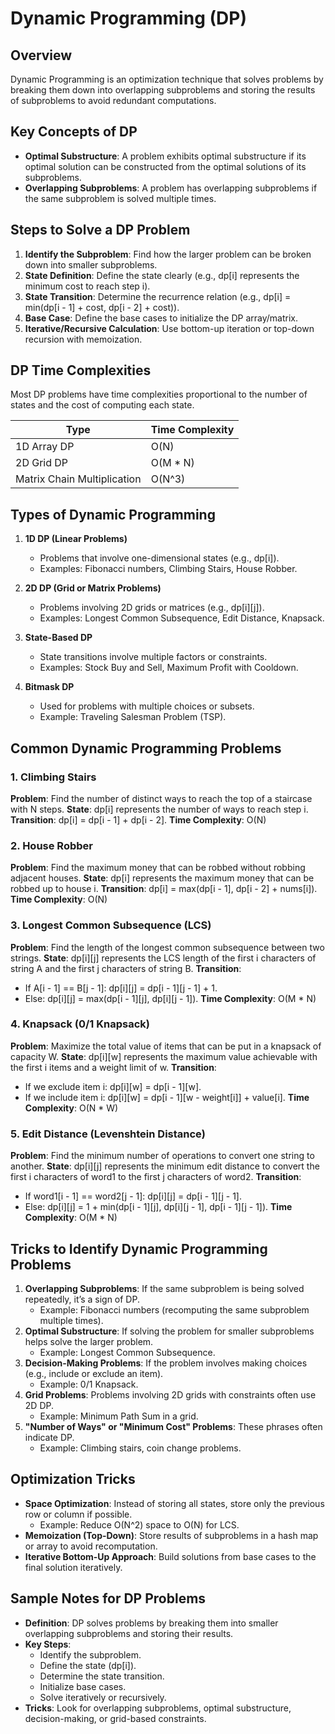 # Dynamic Programming (DP)

## Overview
Dynamic Programming is an optimization technique that solves problems by breaking them down into overlapping subproblems and storing the results of subproblems to avoid redundant computations.

## Key Concepts of DP
- **Optimal Substructure**: A problem exhibits optimal substructure if its optimal solution can be constructed from the optimal solutions of its subproblems.
- **Overlapping Subproblems**: A problem has overlapping subproblems if the same subproblem is solved multiple times.

## Steps to Solve a DP Problem
1. **Identify the Subproblem**: Find how the larger problem can be broken down into smaller subproblems.
2. **State Definition**: Define the state clearly (e.g., dp[i] represents the minimum cost to reach step i).
3. **State Transition**: Determine the recurrence relation (e.g., dp[i] = min(dp[i - 1] + cost, dp[i - 2] + cost)).
4. **Base Case**: Define the base cases to initialize the DP array/matrix.
5. **Iterative/Recursive Calculation**: Use bottom-up iteration or top-down recursion with memoization.

## DP Time Complexities
Most DP problems have time complexities proportional to the number of states and the cost of computing each state.

| Type                      | Time Complexity |
|---------------------------|-----------------|
| 1D Array DP               | O(N)            |
| 2D Grid DP                | O(M * N)        |
| Matrix Chain Multiplication | O(N^3)         |

## Types of Dynamic Programming
1. **1D DP (Linear Problems)**
   - Problems that involve one-dimensional states (e.g., dp[i]).
   - Examples: Fibonacci numbers, Climbing Stairs, House Robber.

2. **2D DP (Grid or Matrix Problems)**
   - Problems involving 2D grids or matrices (e.g., dp[i][j]).
   - Examples: Longest Common Subsequence, Edit Distance, Knapsack.

3. **State-Based DP**
   - State transitions involve multiple factors or constraints.
   - Examples: Stock Buy and Sell, Maximum Profit with Cooldown.

4. **Bitmask DP**
   - Used for problems with multiple choices or subsets.
   - Example: Traveling Salesman Problem (TSP).

## Common Dynamic Programming Problems

### 1. Climbing Stairs
**Problem**: Find the number of distinct ways to reach the top of a staircase with N steps.
**State**: dp[i] represents the number of ways to reach step i.
**Transition**: dp[i] = dp[i - 1] + dp[i - 2].
**Time Complexity**: O(N)

### 2. House Robber
**Problem**: Find the maximum money that can be robbed without robbing adjacent houses.
**State**: dp[i] represents the maximum money that can be robbed up to house i.
**Transition**: dp[i] = max(dp[i - 1], dp[i - 2] + nums[i]).
**Time Complexity**: O(N)

### 3. Longest Common Subsequence (LCS)
**Problem**: Find the length of the longest common subsequence between two strings.
**State**: dp[i][j] represents the LCS length of the first i characters of string A and the first j characters of string B.
**Transition**:
- If A[i - 1] == B[j - 1]: dp[i][j] = dp[i - 1][j - 1] + 1.
- Else: dp[i][j] = max(dp[i - 1][j], dp[i][j - 1]).
**Time Complexity**: O(M * N)

### 4. Knapsack (0/1 Knapsack)
**Problem**: Maximize the total value of items that can be put in a knapsack of capacity W.
**State**: dp[i][w] represents the maximum value achievable with the first i items and a weight limit of w.
**Transition**:
- If we exclude item i: dp[i][w] = dp[i - 1][w].
- If we include item i: dp[i][w] = dp[i - 1][w - weight[i]] + value[i].
**Time Complexity**: O(N * W)

### 5. Edit Distance (Levenshtein Distance)
**Problem**: Find the minimum number of operations to convert one string to another.
**State**: dp[i][j] represents the minimum edit distance to convert the first i characters of word1 to the first j characters of word2.
**Transition**:
- If word1[i - 1] == word2[j - 1]: dp[i][j] = dp[i - 1][j - 1].
- Else: dp[i][j] = 1 + min(dp[i - 1][j], dp[i][j - 1], dp[i - 1][j - 1]).
**Time Complexity**: O(M * N)

## Tricks to Identify Dynamic Programming Problems
1. **Overlapping Subproblems**: If the same subproblem is being solved repeatedly, it’s a sign of DP.
   - Example: Fibonacci numbers (recomputing the same subproblem multiple times).
2. **Optimal Substructure**: If solving the problem for smaller subproblems helps solve the larger problem.
   - Example: Longest Common Subsequence.
3. **Decision-Making Problems**: If the problem involves making choices (e.g., include or exclude an item).
   - Example: 0/1 Knapsack.
4. **Grid Problems**: Problems involving 2D grids with constraints often use 2D DP.
   - Example: Minimum Path Sum in a grid.
5. **"Number of Ways" or "Minimum Cost" Problems**: These phrases often indicate DP.
   - Example: Climbing stairs, coin change problems.

## Optimization Tricks
- **Space Optimization**: Instead of storing all states, store only the previous row or column if possible.
  - Example: Reduce O(N^2) space to O(N) for LCS.
- **Memoization (Top-Down)**: Store results of subproblems in a hash map or array to avoid recomputation.
- **Iterative Bottom-Up Approach**: Build solutions from base cases to the final solution iteratively.

## Sample Notes for DP Problems
- **Definition**: DP solves problems by breaking them into smaller overlapping subproblems and storing their results.
- **Key Steps**:
  - Identify the subproblem.
  - Define the state (dp[i]).
  - Determine the state transition.
  - Initialize base cases.
  - Solve iteratively or recursively.
- **Tricks**: Look for overlapping subproblems, optimal substructure, decision-making, or grid-based constraints.
